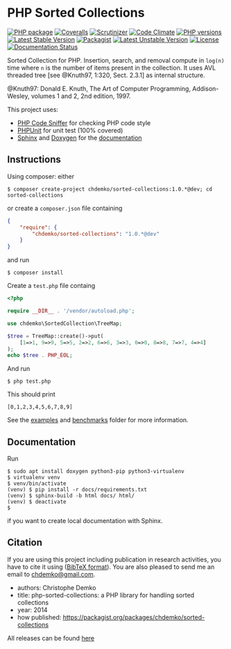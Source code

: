 PHP Sorted Collections
======================

[![PHP package](https://github.com/chdemko/php-sorted-collections/workflows/PHP%20Composer/badge.svg?branch=develop)](https://github.com/chdemko/php-sorted-collections/actions/workflows/php.yml)
[![Coveralls](https://img.shields.io/coveralls/chdemko/php-sorted-collections.svg)](https://coveralls.io/r/chdemko/php-sorted-collections?branch=develop)
[![Scrutinizer](https://img.shields.io/scrutinizer/g/chdemko/php-sorted-collections/develop.svg)](https://scrutinizer-ci.com/g/chdemko/php-sorted-collections/?branch=develop)
[![Code Climate](https://codeclimate.com/github/chdemko/php-sorted-collections/badges/gpa.svg)](https://codeclimate.com/github/chdemko/php-sorted-collections/)
[![PHP versions](https://img.shields.io/packagist/dependency-v/chdemko/sorted-collections/php)](https://packagist.org/packages/chdemko/sorted-collections)
[![Latest Stable Version](https://img.shields.io/packagist/v/chdemko/sorted-collections.svg)](https://packagist.org/packages/chdemko/sorted-collections)
[![Packagist](https://img.shields.io/packagist/dt/chdemko/sorted-collections.svg)](https://packagist.org/packages/chdemko/sorted-collections)
[![Latest Unstable Version](https://poser.pugx.org/chdemko/sorted-collections/v/unstable.svg)](https://packagist.org/packages/chdemko/sorted-collections)
[![License](https://poser.pugx.org/chdemko/sorted-collections/license.svg)](https://raw.githubusercontent.com/chdemko/php-sorted-collections/develop/LICENSE)
[![Documentation Status](https://img.shields.io/readthedocs/php-sorted-collections.svg)](http://php-sorted-collections.readthedocs.io/en/latest/?badge=latest)

Sorted Collection for PHP. Insertion, search, and removal compute in `log(n)` time where `n` is the number of items present in the collection. It uses AVL threaded tree [see @Knuth97, 1:320, Sect. 2.3.1] as internal structure.

@Knuth97: Donald E. Knuth, The Art of Computer Programming, Addison-Wesley, volumes 1 and 2, 2nd edition, 1997.

This project uses:

* [PHP Code Sniffer](https://github.com/squizlabs/php_codesniffer) for checking PHP code style
* [PHPUnit](http://phpunit.de/) for unit test (100% covered)
* [Sphinx](https://www.sphinx-doc.org/) and [Doxygen](https://www.doxygen.nl/) for the
  [documentation](http://php-sorted-collections.readthedocs.io/en/latest/?badge=latest)

Instructions
------------

Using composer: either

~~~shell
$ composer create-project chdemko/sorted-collections:1.0.*@dev; cd sorted-collections
~~~

or create a `composer.json` file containing

~~~json
{
    "require": {
        "chdemko/sorted-collections": "1.0.*@dev"
    }
}
~~~

and run

~~~shell
$ composer install
~~~

Create a `test.php` file containg

~~~php
<?php

require __DIR__ . '/vendor/autoload.php';

use chdemko\SortedCollection\TreeMap;

$tree = TreeMap::create()->put(
    [1=>1, 9=>9, 5=>5, 2=>2, 6=>6, 3=>3, 0=>0, 8=>8, 7=>7, 4=>4]
);
echo $tree . PHP_EOL;
~~~

And run

~~~shell
$ php test.php
~~~

This should print

~~~console
[0,1,2,3,4,5,6,7,8,9]
~~~

See the [examples](https://github.com/chdemko/php-sorted-collections/tree/develop/examples) and [benchmarks](https://github.com/chdemko/php-sorted-collections/tree/develop/benchmarks) folder for more information.

Documentation
-------------

Run

~~~shell
$ sudo apt install doxygen python3-pip python3-virtualenv
$ virtualenv venv
$ venv/bin/activate
(venv) $ pip install -r docs/requirements.txt
(venv) $ sphinx-build -b html docs/ html/
(venv) $ deactivate
$
~~~

if you want to create local documentation with Sphinx.


Citation
--------

If you are using this project including publication in research activities, you have to cite it using ([BibTeX format](https://raw.github.com/chdemko/php-sorted-collections/develop/cite.bib)). You are also pleased to send me an email to chdemko@gmail.com.
* authors: Christophe Demko
* title: php-sorted-collections: a PHP library for handling sorted collections
* year: 2014
* how published: https://packagist.org/packages/chdemko/sorted-collections

All releases can be found [here](https://github.com/chdemko/php-sorted-collections/releases)
